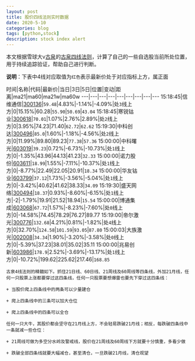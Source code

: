 ```yaml
---
layout: post
title: 股价四线法则实时数据
date: 2020-5-10
categories: blog
tags: [python,stock]
description: stock index alert
---
```



本文根据雪球大v[古泉](https://xueqiu.com/u/7148646888)的[古泉四线法则](https://xueqiu.com/7148646888/130498192)，计算了自己的一些自选股当前所处位置，用于持续追踪验证，帮助自己进行判断。

**说明**：下表中4线对应取值为`红色`表示最新价处于对应指标上方，属正面

时间|名称|代码|最新价|当日|3日|5日|位置|变动|距离|ma21|ma60|ma21w|ma60w
---|---|---|---|---|---|---|---|---
15:18:45|信维通信|[300136](https://xueqiu.com/S/SZ300136)|`59.48`|4.83%|-1.14%|-4.09%|处`3`线上方|0|15.15%|60.28|`55.90`|`50.69`|`43.04`
15:18:45|寒锐钴业|[300618](https://xueqiu.com/S/SZ300618)|`70.01`|1.07%|2.76%|2.89%|处`2`线上方|0|3.95%|74.23|71.40|`62.72`|`62.62`
15:19:30|中科创达|[300496](https://xueqiu.com/S/SZ300496)|`85.0`|1.60%|-1.18%|-4.56%|处`2`线上方|0|11.99%|89.80|89.23|`77.38`|`57.36`
15:00:00|中科曙光|[603019](https://xueqiu.com/S/SH603019)|`39.23`|0.72%|-6.73%|-10.73%|处`1`线上方|0|-1.35%|43.96|44.13|41.23|`32.33`
15:00:00|诺力股份|[603611](https://xueqiu.com/S/SH603611)|`18.99`|1.55%|-7.11%|-10.37%|处`1`线上方|0|-8.77%|22.49|22.05|20.91|`18.34`
15:00:00|华友钴业|[603799](https://xueqiu.com/S/SH603799)|`37.12`|1.73%|-3.56%|-5.04%|处`1`线上方|0|-3.42%|40.62|41.62|38.33|`34.09`
15:19:30|盛天网络|[300494](https://xueqiu.com/S/SZ300494)|`18.37`|0.93%|-8.60%|-6.15%|处`1`线上方|-2|-1.79%|19.91|21.52|18.94|`15.54`
15:00:00|博通集成|[603068](https://xueqiu.com/S/SH603068)|`67.72`|1.57%|-8.23%|-7.60%|处`0`线上方|0|-14.58%|74.45|78.29|76.27|89.77
15:19:00|帝尔激光|[300776](https://xueqiu.com/S/SZ300776)|`132.68`|4.21%|0.81%|-1.82%|处`4`线上方|0|32.70%|`124.58`|`101.59`|`93.05`|`87.80`
15:00:03|大族激光|[002008](https://xueqiu.com/S/SZ002008)|`34.34`|1.90%|-3.20%|-3.58%|处`0`线上方|0|-5.39%|37.23|38.01|35.02|35.11
15:00:00|兆易创新|[603986](https://xueqiu.com/S/SH603986)|`178.9`|2.52%|-3.69%|-13.17%|处`1`线上方|0|-10.72%|199.62|225.62|217.46|`168.85`

```
古泉4线法则的精髓如下。抓住21日线、60日线、21周线及60周线等四条线，外加21月线，任何一只股票上涨都要穿过这四条线，任何一只股票要想爆雷也要先下穿过这四条线：

+ 当股价爬上四条线中的两条可以少量建仓

+ 爬上四条线中的三条可以加大仓位

+ 爬上四条线中的四条可以全仓

任何一只大牛，其股价都会坚守在21月线上方，不会轻易跌破21月线；相反，每跌破四条线中一条就减一些仓位：

+ 21周线可做为多空分水岭及警戒线，股价在21周线及60周线下方就要十分慎重，多看少做

+ 跌破全部四条线就要大幅减仓，甚至清仓，一旦跌破21月线，清仓观望
```